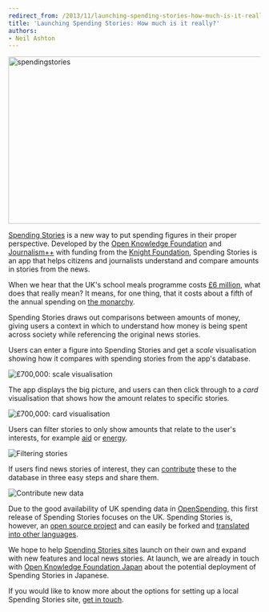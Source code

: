 ```yaml
---
redirect_from: /2013/11/launching-spending-stories-how-much-is-it-really/
title: 'Launching Spending Stories: How much is it really?'
authors:
- Neil Ashton
---
```

<a title="Spending Stories" href="http://www.flickr.com/photos/94746900@N06/10952114463/"><img src="http://farm6.staticflickr.com/5486/10952114463_80c641f31a_z.jpg" alt="spendingstories" width="640" height="333" /></a>

<a href="http://spendingstories.org">Spending Stories</a> is a new way to put spending figures in their proper perspective. Developed by the <a href="http://okfn.org">Open Knowledge Foundation</a> and <a href="http://jplusplus.org">Journalism++</a> with funding from the <a href="http://knightfoundation.org">Knight Foundation</a>, Spending Stories is an app that helps citizens and journalists understand and compare amounts in stories from the news.

When we hear that the UK's school meals programme costs <a href="http://spendingstories.org/#/search/?q=6000000&amp;c=GBP">£6 million</a>, what does that really mean? It means, for one thing, that it costs about a fifth of the annual spending on <a href="http://spendingstories.org/#/search/?q=6000000&c=GBP&visualization=scale&title=Annual%20government%20spending%20on%20monarchy">the monarchy</a>.

Spending Stories draws out comparisons between amounts of money, giving users a context in which to understand how money is being spent across society while referencing the original news stories.

Users can enter a figure into Spending Stories and get a <em>scale</em> visualisation showing how it compares with spending stories from the app's database.

<img src="http://i.imgur.com/w39mMd5.png" alt="£700,000: scale visualisation" />

The app displays the big picture, and users can then click through to a <em>card</em> visualisation that shows how the amount relates to specific stories.

<img src="http://i.imgur.com/waBsP97.png" alt="£700,000: card visualisation" />

Users can filter stories to only show amounts that relate to the user's interests, for example <a href="http://spendingstories.org/#/search/?q=5000&amp;c=USD&amp;visualization=scale&amp;themes=aid">aid</a> or <a href="http://spendingstories.org/#/search/?q=5000000&amp;c=GBP&amp;visualization=scale&amp;themes=energy">energy</a>.

<img src="http://i.imgur.com/aB6UWS3.png" alt="Filtering stories" />

If users find news stories of interest, they can <a href="http://spendingstories.org/#/contribute/">contribute</a> these to the database in three easy steps and share them.

<img src="http://i.imgur.com/0RbRhuS.png" alt="Contribute new data" />

Due to the good availability of UK spending data in <a href="http://openspending.org">OpenSpending</a>, this first release of Spending Stories focuses on the UK. Spending Stories is, however, an <a href="https://github.com/jplusplus/okf-spending-stories">open source project</a> and can easily be forked and <a href="https://github.com/jplusplus/okf-spending-stories#how-to-translate-spending-stories">translated into other languages</a>.

We hope to help <a href="https://github.com/jplusplus/okf-spending-stories#how-to-install-spending-stories">Spending Stories sites</a> launch on their own and expand with new features and local news stories. At launch, we are already in touch with <a href="http://okfn.jp">Open Knowledge Foundation Japan</a> about the potential deployment of Spending Stories in Japanese.

If you would like to know more about the options for setting up a local Spending Stories site, <a href="http://lists.okfn.org/mailman/listinfo/openspending">get in touch</a>.

